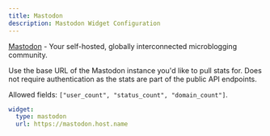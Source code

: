 ```yaml
---
title: Mastodon
description: Mastodon Widget Configuration
---
```


[Mastodon](https://github.com/mastodon/mastodon) - Your self-hosted, globally interconnected microblogging community.

Use the base URL of the Mastodon instance you'd like to pull stats for. Does not require authentication as the stats are part of the public API endpoints.

Allowed fields: `["user_count", "status_count", "domain_count"]`.

```yaml
widget:
  type: mastodon
  url: https://mastodon.host.name
```
